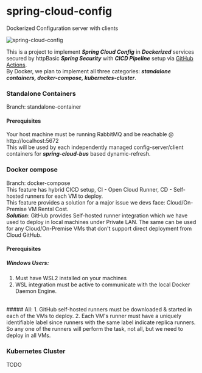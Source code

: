 # spring-cloud-config
Dockerized Configuration server with clients

![spring-cloud-config](https://github.com/abhisheksarkar30/spring-cloud-config/actions/workflows/actions-cicd.yml/badge.svg?branch=docker-compose)

This is a project to implement **_Spring Cloud Config_** in _**Dockerized**_ services secured by httpBasic 
**_Spring Security_** with **_CICD Pipeline_** setup via [GitHub Actions](https://docs.github.com/en/actions). <br>
By Docker, we plan to implement all three categories: **_standalone containers, docker-compose, kubernetes-cluster_**.

### Standalone Containers
Branch: standalone-container <br>

#### Prerequisites
Your host machine must be running RabbitMQ and be reachable @ http://localhost:5672 <br>
This will be used by each independently managed config-server/client containers for **_spring-cloud-bus_** based dynamic-refresh.

### Docker compose
Branch: docker-compose <br>
This feature has hybrid CICD setup, CI - Open Cloud Runner, CD - Self-hosted runners for each VM to deploy.
<br>
This feature provides a solution for a major issue we devs face: Cloud/On-Premise VM Rental Cost.
<br>
_**Solution**_: GitHub provides Self-hosted runner integration which we have used to deploy in 
local machines under Private LAN.
The same can be used for any Cloud/On-Premise VMs that
don't support direct deployment from Cloud GitHub. 

#### Prerequisites
##### Windows Users:
1. Must have WSL2 installed on your machines
2. WSL integration must be active to communicate with the local Docker Daemon Engine.
<br>
##### All:
1. GitHub self-hosted runners must be downloaded & started in each of the VMs to deploy.
2. Each VM's runner must have a uniquely identifiable label since runners with the same label indicate replica runners. 
So any one of the runners will perform the task, not all, but we need to deploy in all VMs.

### Kubernetes Cluster

TODO